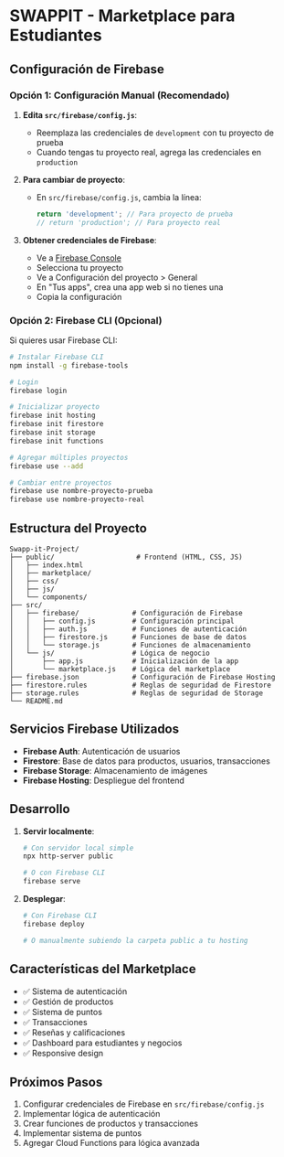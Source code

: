 # SWAPPIT - Marketplace para Estudiantes

## Configuración de Firebase

### Opción 1: Configuración Manual (Recomendado)

1. **Edita `src/firebase/config.js`**:
   - Reemplaza las credenciales de `development` con tu proyecto de prueba
   - Cuando tengas tu proyecto real, agrega las credenciales en `production`

2. **Para cambiar de proyecto**:
   - En `src/firebase/config.js`, cambia la línea:
     ```js
     return 'development'; // Para proyecto de prueba
     // return 'production'; // Para proyecto real
     ```

3. **Obtener credenciales de Firebase**:
   - Ve a [Firebase Console](https://console.firebase.google.com/)
   - Selecciona tu proyecto
   - Ve a Configuración del proyecto > General
   - En "Tus apps", crea una app web si no tienes una
   - Copia la configuración

### Opción 2: Firebase CLI (Opcional)

Si quieres usar Firebase CLI:

```bash
# Instalar Firebase CLI
npm install -g firebase-tools

# Login
firebase login

# Inicializar proyecto
firebase init hosting
firebase init firestore
firebase init storage
firebase init functions

# Agregar múltiples proyectos
firebase use --add

# Cambiar entre proyectos
firebase use nombre-proyecto-prueba
firebase use nombre-proyecto-real
```

## Estructura del Proyecto

```
Swapp-it-Project/
├── public/                    # Frontend (HTML, CSS, JS)
│   ├── index.html
│   ├── marketplace/
│   ├── css/
│   ├── js/
│   └── components/
├── src/
│   ├── firebase/             # Configuración de Firebase
│   │   ├── config.js         # Configuración principal
│   │   ├── auth.js           # Funciones de autenticación
│   │   ├── firestore.js      # Funciones de base de datos
│   │   └── storage.js        # Funciones de almacenamiento
│   └── js/                   # Lógica de negocio
│       ├── app.js            # Inicialización de la app
│       └── marketplace.js    # Lógica del marketplace
├── firebase.json             # Configuración de Firebase Hosting
├── firestore.rules           # Reglas de seguridad de Firestore
├── storage.rules             # Reglas de seguridad de Storage
└── README.md
```

## Servicios Firebase Utilizados

- **Firebase Auth**: Autenticación de usuarios
- **Firestore**: Base de datos para productos, usuarios, transacciones
- **Firebase Storage**: Almacenamiento de imágenes
- **Firebase Hosting**: Despliegue del frontend

## Desarrollo

1. **Servir localmente**:
   ```bash
   # Con servidor local simple
   npx http-server public
   
   # O con Firebase CLI
   firebase serve
   ```

2. **Desplegar**:
   ```bash
   # Con Firebase CLI
   firebase deploy
   
   # O manualmente subiendo la carpeta public a tu hosting
   ```

## Características del Marketplace

- ✅ Sistema de autenticación
- ✅ Gestión de productos
- ✅ Sistema de puntos
- ✅ Transacciones
- ✅ Reseñas y calificaciones
- ✅ Dashboard para estudiantes y negocios
- ✅ Responsive design

## Próximos Pasos

1. Configurar credenciales de Firebase en `src/firebase/config.js`
2. Implementar lógica de autenticación
3. Crear funciones de productos y transacciones
4. Implementar sistema de puntos
5. Agregar Cloud Functions para lógica avanzada